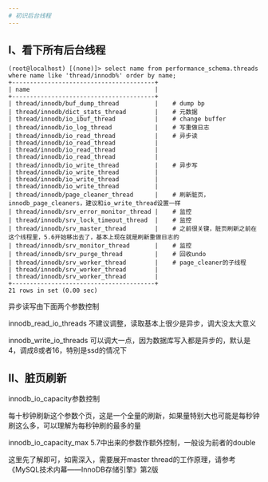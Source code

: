 ```yaml
---
# 初识后台线程
---
```


## Ⅰ、看下所有后台线程
```
(root@localhost) [(none)]> select name from performance_schema.threads where name like 'thread/innodb%' order by name;
+----------------------------------------+
| name                                   |
+----------------------------------------+
| thread/innodb/buf_dump_thread          |    # dump bp
| thread/innodb/dict_stats_thread        |    # 元数据
| thread/innodb/io_ibuf_thread           |    # change buffer
| thread/innodb/io_log_thread            |    # 写重做日志
| thread/innodb/io_read_thread           |    # 异步读
| thread/innodb/io_read_thread           |
| thread/innodb/io_read_thread           |
| thread/innodb/io_read_thread           |
| thread/innodb/io_write_thread          |    # 异步写
| thread/innodb/io_write_thread          |
| thread/innodb/io_write_thread          |
| thread/innodb/io_write_thread          |
| thread/innodb/page_cleaner_thread      |    # 刷新脏页，innodb_page_cleaners，建议和io_write_thread设置一样
| thread/innodb/srv_error_monitor_thread |    # 监控
| thread/innodb/srv_lock_timeout_thread  |    # 监控
| thread/innodb/srv_master_thread        |    # 之前很关键，脏页刷新之前在这个线程里，5.6开始移出去了，基本上现在就是刷新重做日志的
| thread/innodb/srv_monitor_thread       |    # 监控
| thread/innodb/srv_purge_thread         |    # 回收undo
| thread/innodb/srv_worker_thread        |    # page_cleaner的子线程
| thread/innodb/srv_worker_thread        |
| thread/innodb/srv_worker_thread        |
+----------------------------------------+
21 rows in set (0.00 sec)
```

异步读写由下面两个参数控制

innodb_read_io_threads    不建议调整，读取基本上很少是异步，调大没太大意义

innodb_write_io_threads   可以调大一点，因为数据库写入都是异步的，默认是4，调成8或者16，特别是ssd的情况下

## Ⅱ、脏页刷新
innodb_io_capacity参数控制

每十秒钟刷新这个参数个页，这是一个全量的刷新，如果量特别大也可能是每秒钟刷这么多，可以理解为每秒钟刷的最多的量

innodb_io_capacity_max 5.7中出来的参数作额外控制，一般设为前者的double

这里先了解即可，如需深入，需要展开master thread的工作原理，请参考《MySQL技术内幕——InnoDB存储引擎》第2版
